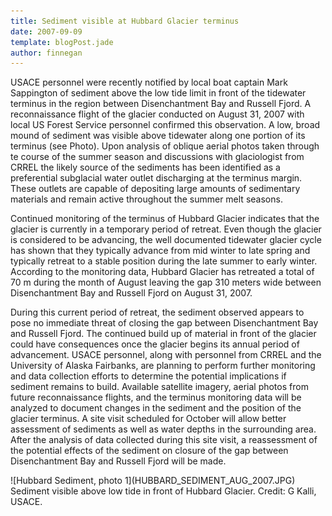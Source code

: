 ```yaml
---
title: Sediment visible at Hubbard Glacier terminus
date: 2007-09-09
template: blogPost.jade
author: finnegan
---
```


USACE personnel were recently notified by local boat captain Mark Sappington of sediment above the low tide limit in front of the tidewater terminus in the region between Disenchantment Bay and Russell Fjord. A reconnaissance flight of the glacier conducted on August 31, 2007 with local US Forest Service personnel confirmed this observation. A low, broad mound of sediment was visible above tidewater along one portion of its terminus (see Photo). Upon analysis of oblique aerial photos taken through te course of the summer season and discussions with glaciologist from CRREL the likely source of the sediments has been identified as a preferential subglacial water outlet discharging at the terminus margin. These outlets are capable of depositing large amounts of sedimentary materials and remain active throughout the summer melt seasons.

Continued monitoring of the terminus of Hubbard Glacier indicates that the glacier is currently in a temporary period of retreat. Even though the glacier is considered to be advancing, the well documented tidewater glacier cycle has shown that they typically advance from mid winter to late spring and typically retreat to a stable position during the late summer to early winter. According to the monitoring data, Hubbard Glacier has retreated a total of 70 m during the month of August leaving the gap 310 meters wide between Disenchantment Bay and Russell Fjord on August 31, 2007.

During this current period of retreat, the sediment observed appears to pose no immediate threat of closing the gap between Disenchantment Bay and Russell Fjord. The continued build up of material in front of the glacier could have consequences once the glacier begins its annual period of advancement. USACE personnel, along with personnel from CRREL and the University of Alaska Fairbanks, are planning to perform further monitoring and data collection efforts to determine the potential implications if sediment remains to build. Available satellite imagery, aerial photos from future reconnaissance flights, and the terminus monitoring data will be analyzed to document changes in the sediment and the position of the glacier terminus. A site visit scheduled for October will allow better assessment of sediments as well as water depths in the surrounding area. After the analysis of data collected during this site visit, a reassessment of the potential effects of the sediment on closure of the gap between Disenchantment Bay and Russell Fjord will be made. 

<span class="more"></span>

<div class="row">
  <div class="col-md-10 col-md-offset-1">
  <div class="thumbnail tight">
    ![Hubbard Sediment, photo 1](HUBBARD_SEDIMENT_AUG_2007.JPG)
    <div class="caption">
      Sediment visible above low tide in front of Hubbard Glacier. Credit: G Kalli, USACE.
    </div>
  </div>
  </div>
</div>
